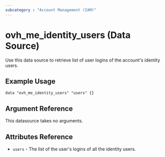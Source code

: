 ```yaml
---
subcategory : "Account Management (IAM)"
---
```


# ovh_me_identity_users (Data Source)

Use this data source to retrieve list of user logins of the account's identity users.

## Example Usage

```hcl
data "ovh_me_identity_users" "users" {}
```

## Argument Reference

This datasource takes no arguments.

## Attributes Reference

* `users` - The list of the user's logins of all the identity users.
